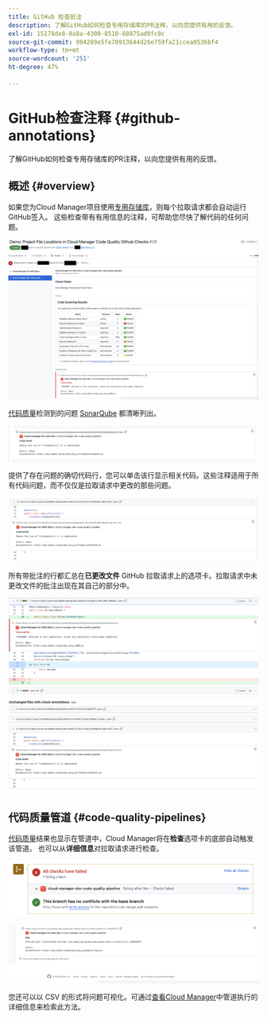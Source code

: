 ```yaml
---
title: GitHub 检查批注
description: 了解GitHub如何检查专用存储库的PR注释，以向您提供有用的反馈。
exl-id: 15178de8-8a8a-4300-8510-88875ad0fc8c
source-git-commit: 984269e5fe70913644d26e759fa21ccea0536bf4
workflow-type: tm+mt
source-wordcount: '251'
ht-degree: 47%

---
```



# GitHub检查注释 {#github-annotations}

了解GitHub如何检查专用存储库的PR注释，以向您提供有用的反馈。

## 概述 {#overview}

如果您为Cloud Manager项目使用[专用存储库](private-repositories.md)，则每个拉取请求都会自动运行GitHub签入。 这些检查带有有用信息的注释，可帮助您尽快了解代码的任何问题。

![GitHub 检查批注的示例](assets/github-check-annotations.png)

[代码质量](/help/using/code-quality-testing.md)检测到的问题 [SonarQube](/help/using/custom-code-quality-rules.md) 都清晰列出。

![代码问题批注示例](assets/github-check-annotations-example.png)

提供了存在问题的确切代码行，您可以单击该行显示相关代码。这些注释适用于所有代码问题，而不仅仅是拉取请求中更改的那些问题。

![代码问题批注示例](assets/github-check-annotations-example-code.png)

所有带批注的行都汇总在&#x200B;**已更改文件** GitHub 拉取请求上的选项卡。拉取请求中未更改文件的批注出现在其自己的部分中。

![文件更改选项卡上的批注示例](assets/github-check-annotations-files-changed.png)

## 代码质量管道 {#code-quality-pipelines}

[代码质量](/help/using/code-quality-testing.md)结果也显示在管道中，Cloud Manager将在&#x200B;**检查**&#x200B;选项卡的底部自动触发该管道。 也可以从&#x200B;**详细信息**&#x200B;对拉取请求进行检查。

![批注示例](assets/github-check-annotations-code-quality.png)

![批注示例](assets/github-check-annotations-code-quality-2.png)

您还可以以 CSV 的形式将问题可视化。可通过[查看Cloud Manager](/help/using/managing-pipelines.md)中管道执行的详细信息来检索此方法。
